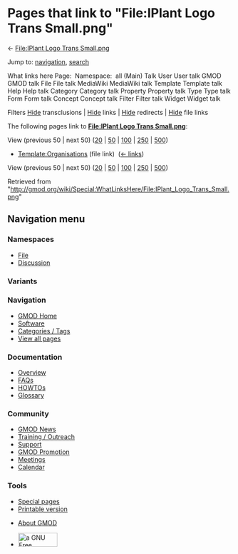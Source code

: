 <div id="mw-page-base" class="noprint">

</div>

<div id="mw-head-base" class="noprint">

</div>

<div id="content" class="mw-body" role="main">

<span id="top"></span>

<div id="mw-js-message" style="display:none;">

</div>



# <span dir="auto">Pages that link to "File:IPlant Logo Trans Small.png"</span>

<div id="bodyContent">

<div id="contentSub">

← [File:IPlant Logo Trans
Small.png](/wiki/File:IPlant_Logo_Trans_Small.png "File:IPlant Logo Trans Small.png")

</div>

<div id="jump-to-nav" class="mw-jump">

Jump to: [navigation](#mw-navigation), [search](#p-search)

</div>

<div id="mw-content-text">

What links here Page:  Namespace:  all (Main) Talk User User talk GMOD
GMOD talk File File talk MediaWiki MediaWiki talk Template Template talk
Help Help talk Category Category talk Property Property talk Type Type
talk Form Form talk Concept Concept talk Filter Filter talk Widget
Widget talk

Filters
[Hide](/mediawiki/index.php?title=Special:WhatLinksHere/File:IPlant_Logo_Trans_Small.png&hidetrans=1 "Special:WhatLinksHere/File:IPlant Logo Trans Small.png")
transclusions \|
[Hide](/mediawiki/index.php?title=Special:WhatLinksHere/File:IPlant_Logo_Trans_Small.png&hidelinks=1 "Special:WhatLinksHere/File:IPlant Logo Trans Small.png")
links \|
[Hide](/mediawiki/index.php?title=Special:WhatLinksHere/File:IPlant_Logo_Trans_Small.png&hideredirs=1 "Special:WhatLinksHere/File:IPlant Logo Trans Small.png")
redirects \|
[Hide](/mediawiki/index.php?title=Special:WhatLinksHere/File:IPlant_Logo_Trans_Small.png&hideimages=1 "Special:WhatLinksHere/File:IPlant Logo Trans Small.png")
file links

The following pages link to **[File:IPlant Logo Trans
Small.png](/wiki/File:IPlant_Logo_Trans_Small.png "File:IPlant Logo Trans Small.png")**:

View (previous 50 \| next 50)
([20](/mediawiki/index.php?title=Special:WhatLinksHere/File:IPlant_Logo_Trans_Small.png&limit=20 "Special:WhatLinksHere/File:IPlant Logo Trans Small.png")
\|
[50](/mediawiki/index.php?title=Special:WhatLinksHere/File:IPlant_Logo_Trans_Small.png&limit=50 "Special:WhatLinksHere/File:IPlant Logo Trans Small.png")
\|
[100](/mediawiki/index.php?title=Special:WhatLinksHere/File:IPlant_Logo_Trans_Small.png&limit=100 "Special:WhatLinksHere/File:IPlant Logo Trans Small.png")
\|
[250](/mediawiki/index.php?title=Special:WhatLinksHere/File:IPlant_Logo_Trans_Small.png&limit=250 "Special:WhatLinksHere/File:IPlant Logo Trans Small.png")
\|
[500](/mediawiki/index.php?title=Special:WhatLinksHere/File:IPlant_Logo_Trans_Small.png&limit=500 "Special:WhatLinksHere/File:IPlant Logo Trans Small.png"))

- [Template:Organisations](/wiki/Template:Organisations "Template:Organisations")
  (file link) ‎ <span class="mw-whatlinkshere-tools">([←
  links](/mediawiki/index.php?title=Special:WhatLinksHere&target=Template%3AOrganisations "Special:WhatLinksHere"))</span>

View (previous 50 \| next 50)
([20](/mediawiki/index.php?title=Special:WhatLinksHere/File:IPlant_Logo_Trans_Small.png&limit=20 "Special:WhatLinksHere/File:IPlant Logo Trans Small.png")
\|
[50](/mediawiki/index.php?title=Special:WhatLinksHere/File:IPlant_Logo_Trans_Small.png&limit=50 "Special:WhatLinksHere/File:IPlant Logo Trans Small.png")
\|
[100](/mediawiki/index.php?title=Special:WhatLinksHere/File:IPlant_Logo_Trans_Small.png&limit=100 "Special:WhatLinksHere/File:IPlant Logo Trans Small.png")
\|
[250](/mediawiki/index.php?title=Special:WhatLinksHere/File:IPlant_Logo_Trans_Small.png&limit=250 "Special:WhatLinksHere/File:IPlant Logo Trans Small.png")
\|
[500](/mediawiki/index.php?title=Special:WhatLinksHere/File:IPlant_Logo_Trans_Small.png&limit=500 "Special:WhatLinksHere/File:IPlant Logo Trans Small.png"))

</div>

<div class="printfooter">

Retrieved from
"<http://gmod.org/wiki/Special:WhatLinksHere/File:IPlant_Logo_Trans_Small.png>"

</div>

<div id="catlinks" class="catlinks catlinks-allhidden">

</div>

<div class="visualClear">

</div>

</div>

</div>

<div id="mw-navigation">

## Navigation menu

<div id="mw-head">



<div id="left-navigation">

<div id="p-namespaces" class="vectorTabs" role="navigation"
aria-labelledby="p-namespaces-label">

### Namespaces

- <span id="ca-nstab-image"><a href="/wiki/File:IPlant_Logo_Trans_Small.png" accesskey="c"
  title="View the file page [c]">File</a></span>
- <span id="ca-talk"><a
  href="/mediawiki/index.php?title=File_talk:IPlant_Logo_Trans_Small.png&amp;action=edit&amp;redlink=1"
  accesskey="t"
  title="Discussion about the content page [t]">Discussion</a></span>

</div>

<div id="p-variants" class="vectorMenu emptyPortlet" role="navigation"
aria-labelledby="p-variants-label">

### 

### Variants[](#)

<div class="menu">

</div>

</div>

</div>

<div id="right-navigation">





</div>



</div>

</div>

</div>

<div id="mw-panel">

<div id="p-logo" role="banner">

<a href="/wiki/Main_Page"
style="background-image: url(http://gmod.org/images/GMOD-cogs.png);"
title="Visit the main page"></a>

</div>

<div id="p-Navigation" class="portal" role="navigation"
aria-labelledby="p-Navigation-label">

### Navigation

<div class="body">

- <span id="n-GMOD-Home">[GMOD Home](/wiki/Main_Page)</span>
- <span id="n-Software">[Software](/wiki/GMOD_Components)</span>
- <span id="n-Categories-.2F-Tags">[Categories /
  Tags](/wiki/Categories)</span>
- <span id="n-View-all-pages">[View all
  pages](/wiki/Special:AllPages)</span>

</div>

</div>

<div id="p-Documentation" class="portal" role="navigation"
aria-labelledby="p-Documentation-label">

### Documentation

<div class="body">

- <span id="n-Overview">[Overview](/wiki/Overview)</span>
- <span id="n-FAQs">[FAQs](/wiki/Category:FAQ)</span>
- <span id="n-HOWTOs">[HOWTOs](/wiki/Category:HOWTO)</span>
- <span id="n-Glossary">[Glossary](/wiki/Glossary)</span>

</div>

</div>

<div id="p-Community" class="portal" role="navigation"
aria-labelledby="p-Community-label">

### Community

<div class="body">

- <span id="n-GMOD-News">[GMOD News](/wiki/GMOD_News)</span>
- <span id="n-Training-.2F-Outreach">[Training /
  Outreach](/wiki/Training_and_Outreach)</span>
- <span id="n-Support">[Support](/wiki/Support)</span>
- <span id="n-GMOD-Promotion">[GMOD
  Promotion](/wiki/GMOD_Promotion)</span>
- <span id="n-Meetings">[Meetings](/wiki/Meetings)</span>
- <span id="n-Calendar">[Calendar](/wiki/Calendar)</span>

</div>

</div>

<div id="p-tb" class="portal" role="navigation"
aria-labelledby="p-tb-label">

### Tools

<div class="body">

- <span id="t-specialpages"><a href="/wiki/Special:SpecialPages" accesskey="q"
  title="A list of all special pages [q]">Special pages</a></span>
- <span id="t-print"><a
  href="/mediawiki/index.php?title=Special:WhatLinksHere/File:IPlant_Logo_Trans_Small.png&amp;printable=yes"
  rel="alternate" accesskey="p"
  title="Printable version of this page [p]">Printable version</a></span>

</div>

</div>

</div>

</div>

<div id="footer" role="contentinfo">

- <span id="footer-places-about">[About
  GMOD](/wiki/GMOD:About "GMOD:About")</span>

<!-- -->

- <span id="footer-copyrightico">[<img src="http://www.gnu.org/graphics/gfdl-logo-small.png" width="88"
  height="31" alt="a GNU Free Documentation License" />](http://www.gnu.org/licenses/fdl-1.3.html)</span>


<div style="clear:both">

</div>

</div>

